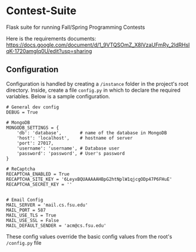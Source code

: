 # Contest-Suite
Flask suite for running Fall/Spring Programming Contests

Here is the requirements documents:
https://docs.google.com/document/d/1_9VTQSOmZ_X8lVzaUFmRy_2ldRHsIqK-1720amgIq0U/edit?usp=sharing


## Configuration
Configuration is handled by creating a `/instance` folder in the project's
root directory. Inside, create a file `config.py` in which to declare
the required variables. Below is a sample configuration.

```
# General dev config
DEBUG = True

# MongoDB
MONGODB_SETTINGS = {
	'db': 'database',		# name of the database in MongoDB
	'host': 'localhost', 	# hostname of server
	'port': 27017,
    'username': 'username', # Database user
    'password': 'password', # User's password
}

# ReCaptcha
RECAPTCHA_ENABLED = True
RECAPTCHA_SITE_KEY = '6LeyxBQUAAAAAHBpG2htNplW1qjcgODp47P6FHuE'
RECAPTCHA_SECRET_KEY = ''


# Email Config
MAIL_SERVER = 'mail.cs.fsu.edu'
MAIL_PORT = 587
MAIL_USE_TLS = True
MAIL_USE_SSL = False
MAIL_DEFAULT_SENDER = 'acm@cs.fsu.edu'

```

These config values override the basic config values from the root's
`/config.py` file
